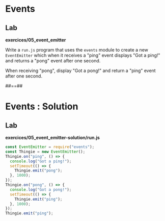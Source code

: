 <!-- .slide: class="exercice" -->

# Events

## Lab

<b>exercices/05_event_emitter</b>

Write a `run.js` program that uses the `events` module to create a new `EventEmitter` which when it receives a "ping" event displays "Got a ping!" and returns a "pong" event after one second.

When receiving "pong", display "Got a pong!" and return a "ping" event after one second.

##==##

<!-- .slide: class="exercice" -->

# Events : Solution

## Lab

<b>exercices/05_event_emitter-solution/run.js</b>

```javascript
const EventEmitter = require("events");
const Thingie = new EventEmitter();
Thingie.on("ping", () => {
  console.log("Got a ping!");
  setTimeout(() => {
    Thingie.emit("pong");
  }, 1000);
});
Thingie.on("pong", () => {
  console.log("Got a pong!");
  setTimeout(() => {
    Thingie.emit("ping");
  }, 1000);
});
Thingie.emit("ping");
```
